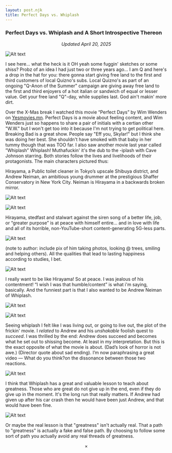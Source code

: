 ```yaml
---
layout: post.njk
title: Perfect Days vs. Whiplash     
---
```


### Perfect Days vs. Whiplash and A Short Introspective Thereon

<center><i>Updated April 20, 2025</i></center>



![Alt text](/images/pvp.jpg "A page from my sketchbook senior year.")

I see here... what the heck is it OH yeah some fuggin' sketches or some shiss? Probz of an idea I had just two or three years ago... I am Q and here's a drop in the hat for you: there gonna start giving free land to the first and third customers of local Quizno's subs. Local Quizno's as part of an ongoing "Q-Anon of the Summer" campaign are giving away free land to the first and third enjoyers of a hot italian or sandwich of equal or lesser value. Get your free land "Q"-day, while supplies last. God ain't makin' more dirt. 

Over the X-Mas break I watched this movie “Perfect Days” by Wim Wenders on [Yesmovies.mn](https://yesmovies.mn). Perfect Days is a movie about feeling content, and Wim Wenders just so happens to share a pair of initials with a certian other "W.W." but I won't get too into it because I'm not trying to get political here. Breaking Bad is a great show. People say "Eff you, Skylar!" but I think she was doing her best. She shouldn't have smoked with that baby in her tummy though that was TOO far. I also saw another movie last year called ”Whiplash” Whiplash! Muthafuckin' it's the dub to the -iplash with Cave Johnson starring. Both stories follow the lives and livelihoods of their protagonists. The main characters pictured thus:


Hirayama, a Public toilet cleaner in Tokyo’s upscale Shibuya district, and
Andrew Neiman, an ambitious young drummer at the prestigious Shaffer Conservatory in New York City. Neiman is Hirayama in a backwards broken mirror. 

![Alt text](/images/perfect-days-yawn.gif "Perfect Days 45:18–45:27")

![Alt text](/images/whiplash-playing.gif "Whiplash 1:31:21–1:31:28")

Hirayama, stedfast and stalwart against the siren song of a better life, job, or “greater purpose” is at peace with himself entire... and in love with life and all of its horrible, non-YouTube-short content-generating 5G-less parts.

![Alt text](/images/perfect-days-kid.png "Perfect Days 45:18–45:27")

(note to author: include pix of him taking photos, looking @ trees, smiling and helping others). All the qualities that lead to lasting happiness according to studies, I bet. 

![Alt text](/images/perfect-days-reading.png "Perfect Days 45:18–45:27")

I really want to be like Hirayama! So at peace. I was jealous of his contentment! “I wish I was that humble/content” is what i'm saying, basically. And the funniest part is that I also wanted to be Andrew Neiman of Whiplash.

![Alt text](/images/whiplash-2.png "Andrew Neiman")

![Alt text](/images/whiplash-3.png "Andrew Neiman")



Seeing whiplash I felt like I was living out, or going to live out, the plot of the frickin' movie. I <i>related</i> to Andrew and his <i>unshakable</i> foolish quest to <i>succeed</i>. I was thrilled by the end: Andrew does succeed and becomes what he set out to shissing become. At least in my interpretation. But this is the exact opposite of what the movie is about. (Dad’s look of horror is not awe.) (Director quote about sad ending). I’m now paraphrasing a great video — What do you think?on the dissonance between those two reactions.

![Alt text](/images/whiplash-horror.gif "Whiplash 45:18–45:27")

I think that Whiplash has a great and valuable lesson to teach about greatness. Those who are great do not give up in the end, even if they do give up in the moment. It's the long run that really matters. If Andrew had given up after his car crash then he would have been just Andrew, and that would have been fine. 

![Alt text](/images/whiplash-1.png "Andrew Neiman")

Or maybe the real lesson is that "greatness" isn't actually real. That a path to "greatness" is actually a fake and false path. By choosing to follow some sort of path you actually avoid any real threads of greatness.

<center>×</center>